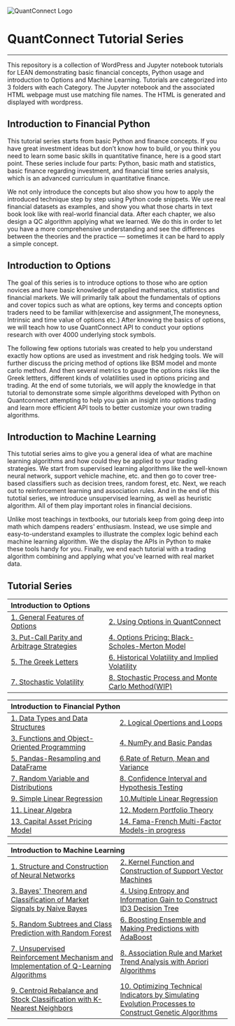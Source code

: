 ﻿![QuantConnect Logo](https://cdn.quantconnect.com/web/i/logo-small.png)
# QuantConnect Tutorial Series
----------

This repository is a collection of WordPress and Jupyter notebook tutorials for LEAN demonstrating basic financial concepts, Python usage and introduction to Options and Machine Learning. Tutorials are categorized into 3 folders with each Category. The Jupyter notebook and the associated HTML webpage must use matching file names. The HTML is generated and displayed with wordpress.

## Introduction to Financial Python ##
This tutorial series starts from basic Python and finance concepts. If you have great investment ideas but don’t know how to build, or you think you need to learn some basic skills in quantitative finance, here is a good start point. These series include four parts: Python, basic math and statistics, basic finance regarding investment, and financial time series analysis, which is an advanced curriculum in quantitative finance.

We not only introduce the concepts but also show you how to apply the introduced technique step by step using Python code snippets. We use real financial datasets as examples, and show you what those charts in text book look like with real-world financial data. After each chapter, we also design a QC algorithm applying what we learned. We do this in order to let you have a more comprehensive understanding and see the differences between the theories and the practice — sometimes it can be hard to apply a simple concept.

## Introduction to Options ##
The goal of this series is to introduce options to those who are option novices and have basic knowledge of applied mathematics, statistics and financial markets. We will primarily talk about the fundamentals of options and cover topics such as what are options, key terms and concepts option traders need to be familiar with(exercise and assignment,The moneyness, Intrinsic and time value of options etc.) After knowing the basics of options, we will teach how to use QuantConnect API to conduct your options research with over 4000 underlying stock symbols.

The following few options tutorials was created to help you understand exactly how options are used as investment and risk hedging tools. We will further discuss the pricing method of options like BSM model and monte carlo method. And then several metrics to gauge the options risks like the Greek lettters, different kinds of volatilities used in options pricing and trading. At the end of some tutorials, we will apply the knowledge in that tutorial to demonstrate some simple algorithms developed with Python on Quantconnect attempting to help you gain an insight into options trading and learn more efficient API tools to better customize your own trading algorithms. 

## Introduction to Machine Learning ##
This tutotial series aims to give you a general idea of what are machine learning algorithms and how could they be applied to your trading strategies. We start from supervised learning algorithms like the well-known neural network, support vehicle machine, etc. and then go to cover tree-based classifiers such as decision trees, random forest, etc. Next, we reach out to reinforcement learning and association rules. And in the end of this tutotial series, we introduce unsupervised learning, as well as heuristic algorithm. All of them play important roles in financial decisions.

Unlike most teachings in textbooks, our tutorials keep from going deep into math which dampens readers' enthusiasm. Instead, we use simple and easy-to-understand examples to illustrate the complex logic behind each machine learning algorithm. We the display the APIs in Python to make these tools handy for you. Finally, we end each tutorial with a trading algorithm combining and applying what you've learned with real market data.

## Tutorial Series ##

<table width="100%">
    <thead>
        <tr>
            <th colspan="2" align="left">Introduction to Options</th>
        </tr>
    </thead>
    <tbody>
        <tr>
            <td> <a href="https://www.quantconnect.com/tutorials/introduction-options-general-features-options/"> 1. General Features of Options </a> </td>
            <td> <a href="https://www.quantconnect.com/tutorials/introduction-options-using-options-in-quantconnect/"> 2. Using Options in QuantConnect </a> </td>
        </tr>
        <tr>
            <td> <a href="https://www.quantconnect.com/tutorials/introduction-options-put-call-parity-and-arbitrage-strategies/"> 3. Put-Call Parity and Arbitrage Strategies </a> </td>
            <td> <a href="https://www.quantconnect.com/tutorials/introduction-options-black-scholes-merton-model/"> 4. Options Pricing: Black-Scholes-Merton Model </a> </td>
        </tr>
        <tr>
            <td> <a href="https://www.quantconnect.com/tutorials/introduction-options-the-greek-letters/"> 5. The Greek Letters </a> </td>
            <td> <a href="https://www.quantconnect.com/tutorials/introduction-options-historical-volatility-implied-volatility/"> 6. Historical Volatility and Implied Volatility </a> </td>
        </tr>
        <tr>
            <td> <a href="https://www.quantconnect.com/tutorials/introduction-options-stochastic-volatility/
"> 7. Stochastic Volatility </a> </td>
            <td> <a href="8"> 8. Stochastic Process and Monte Carlo Method(WIP) </a> </td>
        </tr>
    </tbody>
</table>



<table width="100%">
    <thead>
        <tr>
            <th colspan="2" align="left">Introduction to Financial Python</th>
        </tr>
    </thead>
    <tbody>
        <tr>
            <td> <a href="https://www.quantconnect.com/tutorials/introduction-python-data-types-data-structures/"> 1. Data Types and Data Structures </a> </td>
            <td> <a href="https://www.quantconnect.com/tutorials/introduction-python-logical-operation-loop/"> 2. Logical Opertions and Loops </a> </td>
        </tr>
        <tr>
            <td> <a href="https://www.quantconnect.com/tutorials/introduction-python-functions-object-oriented-programming/"> 3. Functions and Object-Oriented Programming </a> </td>
            <td> <a href="https://www.quantconnect.com/tutorials/introduction-python-numpy-basic-pandas/"> 4. NumPy and Basic Pandas </a> </td>
        </tr>
        <tr>
            <td> <a href="https://www.quantconnect.com/tutorials/introduction-python-pandas-resampling-dataframe/"> 5. Pandas-Resampling and DataFrame </a> </td>
            <td> <a href="https://www.quantconnect.com/tutorials/introduction-python-rate-return-mean-variance/"> 6.Rate of Return, Mean and Variance </a> </td>
        </tr>
        <tr>
            <td> <a href="https://www.quantconnect.com/tutorials/introduction-python-random-variable-distributions/
"> 7. Random Variable and Distributions </a> </td>
            <td> <a href="https://www.quantconnect.com/tutorials/introduction-python-confidence-interval-hypothesis-testing/"> 8. Confidence Interval and Hypothesis Testing </a> </td>
        </tr>
 <tr>
            <td> <a href="https://www.quantconnect.com/tutorials/introduction-python-simple-linear-regression/">9. Simple Linear Regression </a> </td>
            <td> <a href="https://www.quantconnect.com/tutorials/introduction-python-multiple-linear-regression-residual-analysis/"> 10.Multiple Linear Regression </a> </td>
        </tr>
        
  <tr>
            <td> <a href="https://www.quantconnect.com/tutorials/introduction-python-linear-algebra/"> 11. Linear Algebra </a> </td>
            <td> <a href="https://www.quantconnect.com/tutorials/introduction-python-modern-portfolio-theory/"> 12. Modern Portfolio Theory </a> </td>
        </tr>
        
 <tr>
            <td> <a href="https://www.quantconnect.com/tutorials/capital-asset-pricing-model/">13. Capital Asset Pricing Model </a> </td>
            <td> <a href="None"> 14. Fama-French Multi-Factor Models-in progress </a> </td>
        </tr>
    </tbody>
</table>



<table width="100%">
    <thead>
        <tr>
            <th colspan="2" align="left">Introduction to Machine Learning</th>
        </tr>
    </thead>
    <tbody>
        <tr>
            <td> <a href=""> 1. Structure and Construction of Neural Networks</a> </td>
            <td> <a href=""> 2. Kernel Function and Construction of Support Vector Machines</a> </td>
        </tr>
        <tr>
            <td> <a href=""> 3. Bayes' Theorem and Classification of Market Signals by Naive Bayes</a> </td>
            <td> <a href=""> 4. Using Entropy and Information Gain to Construct ID3 Decision Tree</a> </td>
        </tr>
        <tr>
            <td> <a href=""> 5. Random Subtrees and Class Prediction with Random Forest</a> </td>
            <td> <a href=""> 6. Boosting Ensemble and Making Predictions with AdaBoost</a> </td>
        </tr>
        <tr>
            <td> <a href=""> 7. Unsupervised Reinforcement Mechanism and Implementation of Q-Learning Algorithms</a> </td>
            <td> <a href=""> 8. Association Rule and Market Trend Analysis with Apriori Algorithms</a> </td>
        </tr>
 <tr>
            <td> <a href=""> 9. Centroid Rebalance and Stock Classification with K-Nearest Neighbors</a> </td>
            <td> <a href=""> 10. Optimizing Technical Indicators by Simulating Evolution Processes to Construct Genetic Algorithms</a> </td>
        </tr>
    </tbody>
</table>



[1]: https://www.quantconnect.com/tutorials/introduction-options-general-features-options/
